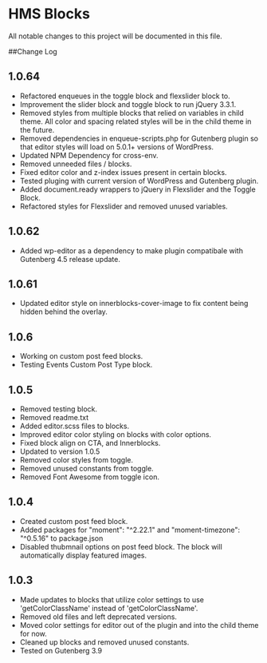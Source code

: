 # HMS Blocks
All notable changes to this project will be documented in this file.

##Change Log

## 1.0.64
- Refactored enqueues in the toggle block and flexslider block to.
- Improvement the slider block and toggle block to run jQuery 3.3.1.
- Removed styles from multiple blocks that relied on variables in child theme. All color and spacing related styles will be in the child theme in the future.
- Removed dependencies in enqueue-scripts.php for Gutenberg plugin so that editor styles will load on 5.0.1+ versions of WordPress.
- Updated NPM Dependency for cross-env.
- Removed unneeded files / blocks.
- Fixed editor color and z-index issues present in certain blocks.
- Tested pluging with current version of WordPress and Gutenberg plugin.
- Added document.ready wrappers to jQuery in Flexslider and the Toggle Block.
- Refactored styles for Flexslider and removed unused variables.

## 1.0.62
- Added wp-editor as a dependency to make plugin compatibale with Gutenberg 4.5 release update.

## 1.0.61
- Updated editor style on innerblocks-cover-image to fix content being hidden behind the overlay.

## 1.0.6
- Working on custom post feed blocks. 
- Testing Events Custom Post Type block.

## 1.0.5
- Removed testing block.
- Removed readme.txt
- Added editor.scss files to blocks.
- Improved editor color styling on blocks with color options. 
- Fixed block align on CTA, and Innerblocks.
- Updated to version 1.0.5
- Removed color styles from toggle.
- Removed unused constants from toggle.
- Removed Font Awesome from toggle icon.

## 1.0.4 
- Created custom post feed block.
- Added packages for "moment": "^2.22.1" and "moment-timezone": "^0.5.16" to package.json
- Disabled thubmnail options on post feed block. The block will automatically display featured images.

## 1.0.3 
- Made updates to blocks that utilize color settings to use 'getColorClassName' instead of 'getColorClassName'.
- Removed old files and left deprecated versions.
- Moved color settings for editor out of the plugin and into the child theme for now.
- Cleaned up blocks and removed unused constants.
- Tested on Gutenberg 3.9
